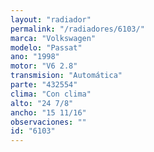 ```yaml
---
layout: "radiador"
permalink: "/radiadores/6103/"
marca: "Volkswagen"
modelo: "Passat"
ano: "1998"
motor: "V6 2.8"
transmision: "Automática"
parte: "432554"
clima: "Con clima"
alto: "24 7/8"
ancho: "15 11/16"
observaciones: ""
id: "6103"
---
```


